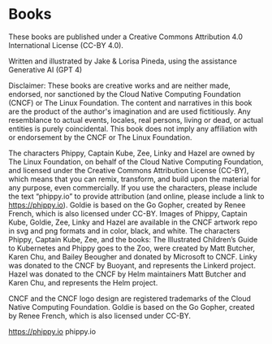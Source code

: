 # Books
These books are published under a Creative Commons Attribution 4.0 International License (CC-BY 4.0).

Written and illustrated by Jake & Lorisa Pineda, using the assistance Generative AI (GPT 4)


Disclaimer:
These books are creative works and are neither made, endorsed, nor sanctioned by the Cloud Native Computing Foundation (CNCF) or The Linux Foundation. The content and narratives in this book are the product of the author's imagination and are used fictitiously. Any resemblance to actual events, locales, real persons, living or dead, or actual entities is purely coincidental. This book does not imply any affiliation with or endorsement by the CNCF or The Linux Foundation.

The characters Phippy, Captain Kube, Zee, Linky and Hazel are owned by The Linux Foundation, on behalf of the Cloud Native Computing Foundation, and licensed under the Creative Commons Attribution License (CC-BY), which means that you can remix, transform, and build upon the material for any purpose, even commercially. If you use the characters, please include the text “phippy.io” to provide attribution (and online, please include a link to https://phippy.io).
Goldie is based on the Go Gopher, created by Renee French, which is also licensed under CC-BY.
Images of Phippy, Captain Kube, Goldie, Zee, Linky and Hazel are available in the CNCF artwork repo in svg and png formats and in color, black, and white.
The characters Phippy, Captain Kube, Zee, and the books: The Illustrated Children’s Guide to Kubernetes and Phippy goes to the Zoo, were created by Matt Butcher, Karen Chu, and Bailey Beougher and donated by Microsoft to CNCF. 
Linky was donated to the CNCF by Buoyant, and represents the Linkerd project. Hazel was donated to the CNCF by Helm maintainers Matt Butcher and Karen Chu, and represents the Helm project.

CNCF and the CNCF logo design are registered trademarks of the Cloud Native Computing Foundation.
Goldie is based on the Go Gopher, created by Renee French, which is also licensed under CC-BY.

https://phippy.io
phippy.io
